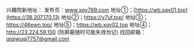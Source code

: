 
兴趣院新地址：
发布页：www.xqy789.com
地址①；[https://wb.xqy01.top](https://38.207.170.13)
地址②；https://y7uf.top/
地址③；https://46ewn.top/
地址⑤；https://wb.xqy02.top
地址④；http://23.224.59.100 (防屏蔽随时可能失效勿记)
找回邮箱：qiqiwuqi7757@gmail.com

